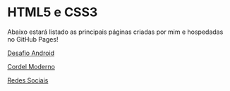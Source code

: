 <h1>HTML5 e CSS3</h1>
<p>Abaixo estará listado as principais páginas criadas por mim e hospedadas no GitHub Pages!</p>

<p><a href="https://makenrosa.github.io/html-css/cev/desafios/d010/index.html" target="_blank">Desafio Android</a></p>
<p><a href="https://makenrosa.github.io/html-css/cev/desafios/d012/index.html" target="_blank">Cordel Moderno</a></p>
<p><a href="https://makenrosa.github.io/html-css/cev/desafios/d014/index.html" target="_blank">Redes Sociais</a></p>
